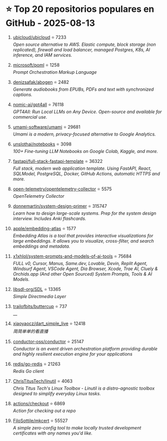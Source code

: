 # ⭐ Top 20 repositorios populares en GitHub - 2025-08-13

1. [ubicloud/ubicloud](https://github.com/ubicloud/ubicloud) ⭐ 7233  
   _Open source alternative to AWS. Elastic compute, block storage (non replicated), firewall and load balancer, managed Postgres, K8s, AI inference, and IAM services._

2. [microsoft/poml](https://github.com/microsoft/poml) ⭐ 1258  
   _Prompt Orchestration Markup Language_

3. [denizsafak/abogen](https://github.com/denizsafak/abogen) ⭐ 2482  
   _Generate audiobooks from EPUBs, PDFs and text with synchronized captions._

4. [nomic-ai/gpt4all](https://github.com/nomic-ai/gpt4all) ⭐ 76118  
   _GPT4All: Run Local LLMs on Any Device. Open-source and available for commercial use._

5. [umami-software/umami](https://github.com/umami-software/umami) ⭐ 29681  
   _Umami is a modern, privacy-focused alternative to Google Analytics._

6. [unslothai/notebooks](https://github.com/unslothai/notebooks) ⭐ 3098  
   _100+ Fine-tuning LLM Notebooks on Google Colab, Kaggle, and more._

7. [fastapi/full-stack-fastapi-template](https://github.com/fastapi/full-stack-fastapi-template) ⭐ 36322  
   _Full stack, modern web application template. Using FastAPI, React, SQLModel, PostgreSQL, Docker, GitHub Actions, automatic HTTPS and more._

8. [open-telemetry/opentelemetry-collector](https://github.com/open-telemetry/opentelemetry-collector) ⭐ 5575  
   _OpenTelemetry Collector_

9. [donnemartin/system-design-primer](https://github.com/donnemartin/system-design-primer) ⭐ 315747  
   _Learn how to design large-scale systems. Prep for the system design interview. Includes Anki flashcards._

10. [apple/embedding-atlas](https://github.com/apple/embedding-atlas) ⭐ 1577  
   _Embedding Atlas is a tool that provides interactive visualizations for large embeddings. It allows you to visualize, cross-filter, and search embeddings and metadata._

11. [x1xhlol/system-prompts-and-models-of-ai-tools](https://github.com/x1xhlol/system-prompts-and-models-of-ai-tools) ⭐ 75684  
   _FULL v0, Cursor, Manus, Same.dev, Lovable, Devin, Replit Agent, Windsurf Agent, VSCode Agent, Dia Browser, Xcode, Trae AI, Cluely & Orchids.app (And other Open Sourced) System Prompts, Tools & AI Models._

12. [libsdl-org/SDL](https://github.com/libsdl-org/SDL) ⭐ 13365  
   _Simple Directmedia Layer_

13. [trailofbits/buttercup](https://github.com/trailofbits/buttercup) ⭐ 737  
   __

14. [xiaoyaocz/dart_simple_live](https://github.com/xiaoyaocz/dart_simple_live) ⭐ 12418  
   _简简单单的看直播_

15. [conductor-oss/conductor](https://github.com/conductor-oss/conductor) ⭐ 25147  
   _Conductor is an event driven orchestration platform providing durable and highly resilient execution engine for your applications_

16. [redis/go-redis](https://github.com/redis/go-redis) ⭐ 21263  
   _Redis Go client_

17. [ChrisTitusTech/linutil](https://github.com/ChrisTitusTech/linutil) ⭐ 4063  
   _Chris Titus Tech's Linux Toolbox - Linutil is a distro-agnostic toolbox designed to simplify everyday Linux tasks._

18. [actions/checkout](https://github.com/actions/checkout) ⭐ 6869  
   _Action for checking out a repo_

19. [FiloSottile/mkcert](https://github.com/FiloSottile/mkcert) ⭐ 55527  
   _A simple zero-config tool to make locally trusted development certificates with any names you'd like._


<!-- Última actualización: 2025-08-13T08:05:41.812470 UTC -->